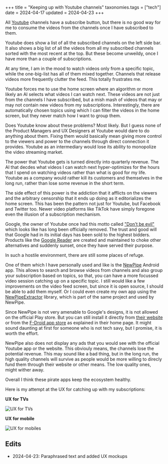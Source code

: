 +++
title = "Keeping up with Youtube channels"
taxonomies.tags = ["tech"]
date = 2024-04-17
updated = 2024-04-23
+++

All [Youtube](https://www.youtube.com/) channels have a subscribe button, but
there is no good way for me to consume the videos from the channels once I have
subscribed to them.

Youtube does show a list of all the subscribed channels on the left side bar. It
also shows a big list of all the videos from all my subscribed channels sorted
with the most recent at the top. But these become unweildy, once I have more
than a couple of subscriptions.

At any time, I am in the mood to watch videos only from a specific topic, while
the one-big-list has all of them mixed together. Channels that release videos
more frequently clutter the feed. This totally frustrates me.

Youtube forces me to use the home screen where an algorithm or more likely an AI
selects what videos I can watch next. These videos are not just from the
channels I have subscribed, but a mish mash of videos that may or may not
contain new videos from my subscriptions. Interestingly, there are automatically
chosen topics using which I can filter the videos in the home screen, but they
never match how I want to group them.

Does Youtube know about these problems? Most likely. But I guess none of the
Product Managers and UX Designers at Youtube would dare to do anything about them.
Fixing them would basically mean giving more control to the viewers and power to
the channels through direct connection it provides. Youtube as an intermediary
would lose its ability to monopolize the
video streaming market. 

The power that Youtube gets is turned directly into quarterly revenue. The
AI that decdes what videos I can watch next
hyper-optimizes for the hours that I spend on watching videos rather than what is good
for my life. Youtube as a company would rather kill its customers and themselves
in the long run, rather than lose some revenue in the short term.

The side effect of this power is the addiction that it afflicts on the viewers
and the arbitrary censorship that it ends up doing as it editorializes the home
screen. This has been the pattern not just for Youtube, but Facebook and Twitter
too. Newer video platforms like TikTok have simply foregone even the
illusion of a subscription mechanism.

Google, the owner of Youtube once had this motto called ["Don't be
evil"](https://en.wikipedia.org/wiki/Don%27t_be_evil) which looks like has long
been officially removed. The trust and good will that Google had in its initial
days has been sold to the highest bidders. Products like the [Google
Reader](https://en.wikipedia.org/wiki/Google_Reader) are created and maintained
to choke other alternatives and suddenly sunset, once they have served their
purpose. 

In such a hostile environment, there are still some places of refuge.

One of them which I have personally used and like is the
[NewPipe](https://newpipe.net/) Android app. This allows to search and browse
videos from channels and also group your subscription based on topics, so that,
you can have a more focussed video session catching up on a specific topic. I
still would like a few improvements on the video feed screen, but since it is
open source, I should be able to add them myself. Or I could even create my own
app using the
[NewPipeExtractor](https://github.com/TeamNewPipe/NewPipeExtractor) library,
which is part of the same project and used by NewPipe.

Since NewPipe is not very amenable to Google's designs, it is not allowed on the
official Play store. But you can still install it directly from [their
website](https://newpipe.net/) or from the [F-Droid app
store](https://f-droid.org/) as explained in their home page. It might sound
daunting at first for someone who is not tech savy, but I promise, it is worth
the effort.

NewPipe also does not display any ads that you would see with the official
Youtube app or the website. This obviouly means, the channels lose the potential
revenue. This may sound like a bad thing, but in the long run, the high quality
channels will survive as people would be more willing to direcly fund them
through their website or other means. The low quality ones, might wither away.

Overall I think these pirate apps keep the ecosystem healthy.

Here is my attempt at the UX for catching up with my subscriptions:

**UX for TVs**

![UX for TVs](tv.excalidraw.png)

**UX for mobile**

![UX for mobiles](mobile.excalidraw.png)

## Edits
* 2024-04-23: Paraphrased text and added UX mockups